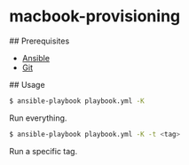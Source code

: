 # macbook-provisioning

## Prerequisites

* [Ansible](http://docs.ansible.com/ansible/intro_installation.html)
* [Git](http://git-scm.com/downloads)

## Usage

```bash
$ ansible-playbook playbook.yml -K
```

Run everything.

```bash
$ ansible-playbook playbook.yml -K -t <tag>
```

Run a specific tag.
